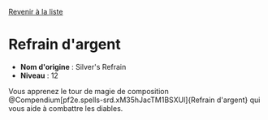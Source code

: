 [Revenir à la liste](list.md)

# Refrain d'argent

 * **Nom d'origine** : Silver's Refrain
 * **Niveau** : 12


<p>Vous apprenez le tour de magie de composition @Compendium[pf2e.spells-srd.xM35hJacTM1BSXUl]{Refrain d'argent} qui vous aide à combattre les diables.</p>